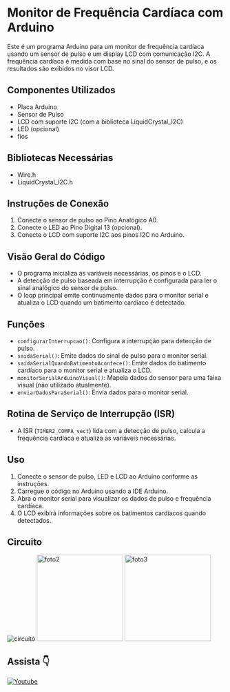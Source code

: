 # Monitor de Frequência Cardíaca com Arduino

Este é um programa Arduino para um monitor de frequência cardíaca usando um sensor de pulso e um display LCD com comunicação I2C. A frequência cardíaca é medida com base no sinal do sensor de pulso, e os resultados são exibidos no visor LCD.

## Componentes Utilizados
- Placa Arduino
- Sensor de Pulso
- LCD com suporte I2C (com a biblioteca LiquidCrystal_I2C)
- LED (opcional)
- fios

## Bibliotecas Necessárias
- Wire.h
- LiquidCrystal_I2C.h

## Instruções de Conexão
1. Conecte o sensor de pulso ao Pino Analógico A0.
2. Conecte o LED ao Pino Digital 13 (opcional).
3. Conecte o LCD com suporte I2C aos pinos I2C no Arduino.

## Visão Geral do Código
- O programa inicializa as variáveis necessárias, os pinos e o LCD.
- A detecção de pulso baseada em interrupção é configurada para ler o sinal analógico do sensor de pulso.
- O loop principal emite continuamente dados para o monitor serial e atualiza o LCD quando um batimento cardíaco é detectado.

## Funções
- `configurarInterrupcao()`: Configura a interrupção para detecção de pulso.
- `saidaSerial()`: Emite dados do sinal de pulso para o monitor serial.
- `saidaSerialQuandoBatimentoAcontece()`: Emite dados do batimento cardíaco para o monitor serial e atualiza o LCD.
- `monitorSerialArduinoVisual()`: Mapeia dados do sensor para uma faixa visual (não utilizado atualmente).
- `enviarDadosParaSerial()`: Envia dados para o monitor serial.

## Rotina de Serviço de Interrupção (ISR)
- A ISR (`TIMER2_COMPA_vect`) lida com a detecção de pulso, calcula a frequência cardíaca e atualiza as variáveis necessárias.

## Uso
1. Conecte o sensor de pulso, LED e LCD ao Arduino conforme as instruções.
2. Carregue o código no Arduino usando a IDE Arduino.
3. Abra o monitor serial para visualizar os dados de pulso e frequência cardíaca.
4. O LCD exibirá informações sobre os batimentos cardíacos quando detectados.

## Circuito

<img src="https://raw.githubusercontent.com/DSantosxTech/sensor-de-batimentos/main/github/galeria%20(1).jpeg" alt="circuito" >
<img src="https://raw.githubusercontent.com/DSantosxTech/sensor-de-batimentos/main/github/galeria%20(2).jpeg" alt="foto2" width="200">
<img src="https://raw.githubusercontent.com/DSantosxTech/sensor-de-batimentos/main/github/Circuito%20Diagrama.png" alt="foto3" width="200">



## Assista 👇

[<img alt="Youtube" src="https://img.shields.io/badge/YouTube-%23FF0000.svg?style=for-the-badge&logo=YouTube&logoColor=white"/>](https://youtube.com/shorts/8-nIhp7vw5Y?si=Inq4S-i6j-86-ig-)